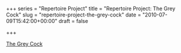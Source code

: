 +++
series = "Repertoire Project"
title = "Repertoire Project: The Grey Cock"
slug = "repertoire-project-the-grey-cock"
date = "2010-07-09T15:42:00+00:00"
draft = false

+++

<a class="embed" href="http://soundcloud.com/pdcawley/the-grey-cock">The Grey Cock</a>
